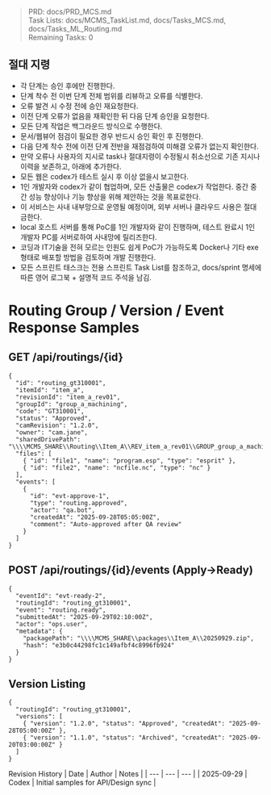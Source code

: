 > PRD: docs/PRD_MCS.md  
> Task Lists: docs/MCMS_TaskList.md, docs/Tasks_MCS.md, docs/Tasks_ML_Routing.md  
> Remaining Tasks: 0

## 절대 지령
- 각 단계는 승인 후에만 진행한다.
- 단계 착수 전 이번 단계 전체 범위를 리뷰하고 오류를 식별한다.
- 오류 발견 시 수정 전에 승인 재요청한다.
- 이전 단계 오류가 없음을 재확인한 뒤 다음 단계 승인을 요청한다.
- 모든 단계 작업은 백그라운드 방식으로 수행한다.
- 문서/웹뷰어 점검이 필요한 경우 반드시 승인 확인 후 진행한다.
- 다음 단계 착수 전에 이전 단계 전반을 재점검하여 미해결 오류가 없는지 확인한다.
- 만약 오류나 사용자의 지시로 task나 절대지령이 수정될시 취소선으로 기존 지시나 이력을 보존하고, 아래에 추가한다.
- 모든 웹은 codex가 테스트 실시 후 이상 없을시 보고한다.
- 1인 개발자와 codex가 같이 협업하며, 모든 산출물은 codex가 작업한다. 중간 중간 성능 향상이나 기능 향상을 위해 제안하는 것을 목표로한다.
- 이 서비스는 사내 내부망으로 운영될 예정이며, 외부 서버나 클라우드 사용은 절대 금한다.
- local 호스트 서버를 통해 PoC를 1인 개발자와 같이 진행하며, 테스트 완료시 1인 개발자 PC를 서버로하여 사내망에 릴리즈한다.
- 코딩과 IT기술을 전혀 모르는 인원도 쉽게 PoC가 가능하도록 Docker나 기타 exe 형태로 배포할 방법을 검토하며 개발 진행한다.
- 모든 스프린트 태스크는 전용 스프린트 Task List를 참조하고, docs/sprint 명세에 따른 영어 로그북 + 설명적 코드 주석을 남김.
# Routing Group / Version / Event Response Samples

## GET /api/routings/{id}
```
{
  "id": "routing_gt310001",
  "itemId": "item_a",
  "revisionId": "item_a_rev01",
  "groupId": "group_a_machining",
  "code": "GT310001",
  "status": "Approved",
  "camRevision": "1.2.0",
  "owner": "cam.jane",
  "sharedDrivePath": "\\\\MCMS_SHARE\\Routing\\Item_A\\REV_item_a_rev01\\GROUP_group_a_machining",
  "files": [
    { "id": "file1", "name": "program.esp", "type": "esprit" },
    { "id": "file2", "name": "ncfile.nc", "type": "nc" }
  ],
  "events": [
    {
      "id": "evt-approve-1",
      "type": "routing.approved",
      "actor": "qa.bot",
      "createdAt": "2025-09-28T05:05:00Z",
      "comment": "Auto-approved after QA review"
    }
  ]
}
```

## POST /api/routings/{id}/events (Apply→Ready)
```
{
  "eventId": "evt-ready-2",
  "routingId": "routing_gt310001",
  "event": "routing.ready",
  "submittedAt": "2025-09-29T02:10:00Z",
  "actor": "ops.user",
  "metadata": {
    "packagePath": "\\\\MCMS_SHARE\\packages\\Item_A\\20250929.zip",
    "hash": "e3b0c44298fc1c149afbf4c8996fb924"
  }
}
```

## Version Listing
```
{
  "routingId": "routing_gt310001",
  "versions": [
    { "version": "1.2.0", "status": "Approved", "createdAt": "2025-09-28T05:00:00Z" },
    { "version": "1.1.0", "status": "Archived", "createdAt": "2025-09-20T03:00:00Z" }
  ]
}
```

Revision History
| Date | Author | Notes |
| --- | --- | --- |
| 2025-09-29 | Codex | Initial samples for API/Design sync |

